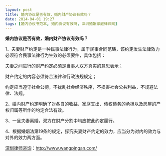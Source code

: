 ```yaml
---
layout: post
title: 婚内协议是否有效，婚内财产协议有效吗？
date: 2014-04-01 19:27
tags: [婚内协议书范本, 婚内协议有效吗, 深圳婚姻家庭律师网]
---
```

<strong>婚内协议是否有效，婚内财产协议有效吗？</strong>

1、夫妻财产约定是一种民事法律行为，属于民事合同范畴，该约定发生法律效力必须符合民事法律行为生效的必须要件，具体包括：

夫妻之间进行的财产约定必须是当事人双方真实的意思表示；

财产约定的内容必须符合法律和行政法规规定；

约定应当遵守社会公德，不扰乱社会经济秩序，不损害社会公共利益，不规避法律、法规。

2、婚内财产约定明确了对各自的收益、家庭支出、债权债务的承担以及房屋的产权归属等所作的约定合法有效。

3、一旦夫妻离婚，双方在财产分割中均应按此约定履行。

4、根据婚姻法第19条的规定，探究夫妻财产约定的效力，应当分为对内的效力与对外的效力两方面。

<a href="http://www.wangpingan.com/">深圳律师咨询</a>：<a href="http://www.wangpingan.com/">http://www.wangpingan.com/</a>

